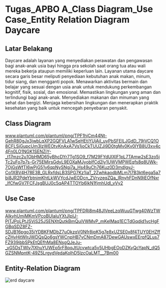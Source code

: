 # Tugas_APBO A_Class Diagram_Use Case_Entity Relation Diagram Daycare

## Latar Belakang
Daycare adalah layanan yang menyediakan perawatan dan pengawasan bagi anak-anak usia bayi 
hingga pra sekolah saat orang tua atau wali mereka bekerja ataupun memiliki keperluan lain.
Layanan utama daycare secara garis besar meliputi penyediaan kebutuhan anak makan, minum, 
tidur siang, dan mengganti popok. Menawarkan aktivitas bermain dan belajar yang sesuai dengan 
usia anak untuk mendukung perkembangan kognitif, fisik, sosial, dan emosional. Memastikan 
lingkungan yang aman dan terlindungi bagi anak-anak. Menyediakan makanan dan minuman yang 
sehat dan bergizi. Menjaga kebersihan lingkungan dan menerapkan praktik kesehatan yang baik 
untuk mencegah penyebaran penyakit.

## Class Diagram 
www.plantuml.com/plantuml/png/TPF1hjCm44Nt-GehR80gJx3jwbLqXP2GQFVLA1wSeHEtiYUjAiI_uyPbSFEILJGdD_79jVCQ1O8CFLSjGupcUm3lzWEOtvKnAxA7Vs1joCkTUUZJi9D0tgMv0Kv0IYB8U3xv4c4Fn0LO1NGK1SENZjY-_t17mzc2u1ObHMD65yBhcDYr7Tg1SO9_f7M29FYdUlXlF1pL7TAmw2sE3zo5jTc2uFo7p7s-Gr75EMirsGdyL9EOXaMJyobIfCd2ly1UWVMPWEqfs8q8UWk-7OjGsWfTI6wPjG51y6qpNySNgj7a_Hs49uCh76Kuz0D3mdlgyJ-Co1XBV4H78E3B_GLRxfdsLB3SPG7Kz1iaT_2ZwhkaodbMLm7l7B3kt6ega5a7bi8JR2PdeYbtnimKhtLkWVYcdJwEODcn_ZVrvzeqZQa_lRnyhFDnN9iEOfNxr_lfCfwGV7FCFJsgBUJ0c5qAP4TTOYb6lkN1fjmhUdl_vVy2

## Use Case
www.plantuml.com/plantuml/png/TPFDRi8m48JlVeeLzqWuuGTwg40WzTWAIkyhUmjMKmVPcoBUlaIuYXtJIpIJ-PITJPoLPtJSVjS25JSENXtQutkBmQujVWMvP_mKelMaq1ECTdGqdid1vcHgFGBqSDZ8FZ-SDJB16pgo35jYDBKFMDbZ7uOkzqV0Nfr8jpK5g7e8xUZSE0x8f4TUY0EHZffcZHvHitWlrJWDQsQo6gsYWCnpHB7vCNmDmA87DewGAUswxEErpfQLus7FZ939ibbSPkEtQEfhMa8ENsgQJeJu-_vG5DsTWIy7lXhuYUWEp5rF8pqJtUcvwtca5v5UHbgEOoDZKyQcYapN_dQ5GZSNMpntK-49Z5LrgydVedaKoIhD5lzcOaLMT__7Bm00

## Entity-Relation Diagram
![erd daycare](https://github.com/FarhanRamadhan23/Tugas-APBO-erd-usecase-class-diagram/assets/167953699/6901484c-b099-484c-8fdd-0a1481af2327)
